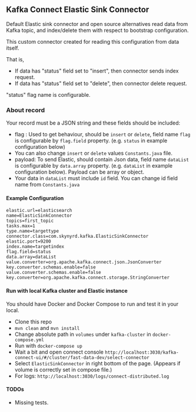 ## Kafka Connect Elastic Sink Connector

Default Elastic sink connector and open source alternatives read data from Kafka topic, and index/delete them with
respect to bootstrap configuration.

This custom connector created for reading this configuration from data itself.

That is,

* If data has "status" field set to "insert", then connector sends index request.
* If data has "status" field set to "delete", then connector delete request.

"status" flag name is configurable.

### About record
Your record must be a JSON string and these fields should be included:
* flag : Used to get behaviour, should be `insert` or `delete`, field name `flag` is configurable by `flag.field` property. (e.g. `status` in example configuration below)
* You can also change `insert` or `delete` values `Constants.java` file.
* payload: To send Elastic, should contain Json data, field name `dataList` is configurable by `data.array` property. (e.g. `dataList` in example configuration below). Payload can be array or object.
* Your data in `dataList` must include `id` field. You can change id field name from `Constants.java`

#### Example Configuration
```
elastic.url=elasticsearch
name=ElasticSinkConnector
topics=first_topic
tasks.max=1
type.name=targettype
connector.class=com.skynyrd.kafka.ElasticSinkConnector
elastic.port=9200
index.name=targetindex
flag.field=status
data.array=dataList
value.converter=org.apache.kafka.connect.json.JsonConverter
key.converter.schemas.enable=false
value.converter.schemas.enable=false
key.converter=org.apache.kafka.connect.storage.StringConverter
```


#### Run with local Kafka cluster and Elastic instance

You should have Docker and Docker Compose to run and test it in your local.

* Clone this repo
* `mvn clean` and `mvn install`
* Change absolute path in `volumes` under `kafka-cluster` in `docker-compose.yml`
* Run with `docker-compose up` 
* Wait a bit and open connect console `http://localhost:3030/kafka-connect-ui/#/cluster/fast-data-dev/select-connector`
* Select `ElasticSinkConnector` in right bottom of the page. (Appears if volume is correctly set in compose file.)
* For logs: `http://localhost:3030/logs/connect-distributed.log`

#### TODOs

* Missing tests.

